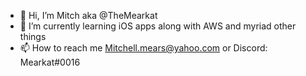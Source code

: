 - 👋 Hi, I’m Mitch aka @TheMearkat
- 🌱 I’m currently learning iOS apps along with AWS and myriad other things
- 📫 How to reach me Mitchell.mears@yahoo.com or Discord: Mearkat#0016

